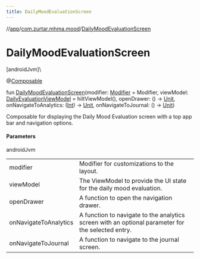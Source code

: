 ```yaml
---
title: DailyMoodEvaluationScreen
---
```

//[app](../../index.html)/[com.zurtar.mhma.mood](index.html)/[DailyMoodEvaluationScreen](-daily-mood-evaluation-screen.html)



# DailyMoodEvaluationScreen



[androidJvm]\




@[Composable](https://developer.android.com/reference/kotlin/androidx/compose/runtime/Composable.html)



fun [DailyMoodEvaluationScreen](-daily-mood-evaluation-screen.html)(modifier: [Modifier](https://developer.android.com/reference/kotlin/androidx/compose/ui/Modifier.html) = Modifier, viewModel: [DailyEvaluationViewModel](-daily-evaluation-view-model/index.html) = hiltViewModel(), openDrawer: () -&gt; [Unit](https://kotlinlang.org/api/core/kotlin-stdlib/kotlin/-unit/index.html), onNavigateToAnalytics: ([Int](https://kotlinlang.org/api/core/kotlin-stdlib/kotlin/-int/index.html)) -&gt; [Unit](https://kotlinlang.org/api/core/kotlin-stdlib/kotlin/-unit/index.html), onNavigateToJournal: () -&gt; [Unit](https://kotlinlang.org/api/core/kotlin-stdlib/kotlin/-unit/index.html))



Composable for displaying the Daily Mood Evaluation screen with a top app bar and navigation options.



#### Parameters


androidJvm

| | |
|---|---|
| modifier | Modifier for customizations to the layout. |
| viewModel | The ViewModel to provide the UI state for the daily mood evaluation. |
| openDrawer | A function to open the navigation drawer. |
| onNavigateToAnalytics | A function to navigate to the analytics screen with an optional parameter for the selected entry. |
| onNavigateToJournal | A function to navigate to the journal screen. |



